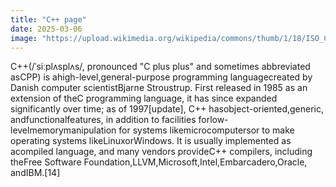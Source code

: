 ```yaml
---
title: "C++ page"
date: 2025-03-06
image: "https://upload.wikimedia.org/wikipedia/commons/thumb/1/18/ISO_C%2B%2B_Logo.svg/125px-ISO_C%2B%2B_Logo.svg.png"
---
```


C++(/ˈsiːplʌsplʌs/, pronounced "C plus plus" and sometimes abbreviated asCPP) is ahigh-level,general-purpose programming languagecreated by Danish computer scientistBjarne Stroustrup. First released in 1985 as an extension of theC programming language, it has since expanded significantly over time; as of 1997[update], C++ hasobject-oriented,generic, andfunctionalfeatures, in addition to facilities forlow-levelmemorymanipulation for systems likemicrocomputersor to make operating systems likeLinuxorWindows. It is usually implemented as acompiled language, and many vendors provideC++ compilers, including theFree Software Foundation,LLVM,Microsoft,Intel,Embarcadero,Oracle, andIBM.[14]
